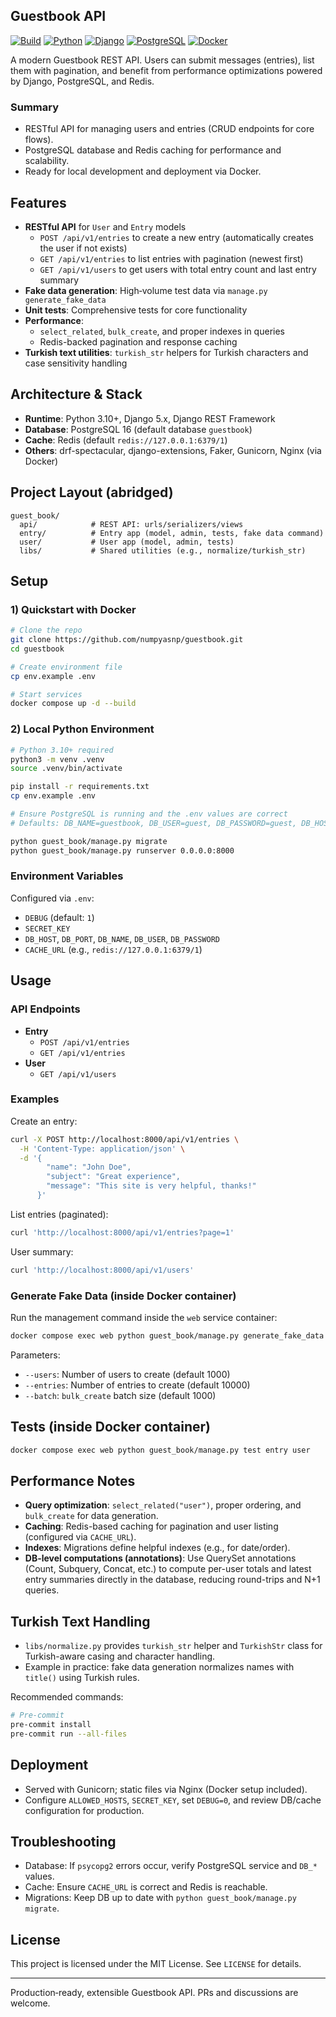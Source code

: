 ## Guestbook API

[![Build](https://img.shields.io/badge/build-passing-brightgreen)](https://github.com/USER/guestbook/actions)
[![Python](https://img.shields.io/badge/Python-3.10%2B-blue)](https://www.python.org/)
[![Django](https://img.shields.io/badge/Django-5.x-092E20)](https://www.djangoproject.com/)
[![PostgreSQL](https://img.shields.io/badge/PostgreSQL-16-336791)](https://www.postgresql.org/)
[![Docker](https://img.shields.io/badge/Docker-ready-2496ED)](https://www.docker.com/)

A modern Guestbook REST API. Users can submit messages (entries), list them with pagination, and benefit from performance optimizations powered by Django, PostgreSQL, and Redis.

### Summary
- RESTful API for managing users and entries (CRUD endpoints for core flows).
- PostgreSQL database and Redis caching for performance and scalability.
- Ready for local development and deployment via Docker.

## Features
- **RESTful API** for `User` and `Entry` models
  - `POST /api/v1/entries` to create a new entry (automatically creates the user if not exists)
  - `GET /api/v1/entries` to list entries with pagination (newest first)
  - `GET /api/v1/users` to get users with total entry count and last entry summary
- **Fake data generation**: High‑volume test data via `manage.py generate_fake_data`
- **Unit tests**: Comprehensive tests for core functionality
- **Performance**:
  - `select_related`, `bulk_create`, and proper indexes in queries
  - Redis-backed pagination and response caching
- **Turkish text utilities**: `turkish_str` helpers for Turkish characters and case sensitivity handling

## Architecture & Stack
- **Runtime**: Python 3.10+, Django 5.x, Django REST Framework
- **Database**: PostgreSQL 16 (default database `guestbook`)
- **Cache**: Redis (default `redis://127.0.0.1:6379/1`)
- **Others**: drf-spectacular, django-extensions, Faker, Gunicorn, Nginx (via Docker)

## Project Layout (abridged)
```text
guest_book/
  api/            # REST API: urls/serializers/views
  entry/          # Entry app (model, admin, tests, fake data command)
  user/           # User app (model, admin, tests)
  libs/           # Shared utilities (e.g., normalize/turkish_str)
```

## Setup
### 1) Quickstart with Docker
```bash
# Clone the repo
git clone https://github.com/numpyasnp/guestbook.git
cd guestbook

# Create environment file
cp env.example .env

# Start services
docker compose up -d --build
```

### 2) Local Python Environment
```bash
# Python 3.10+ required
python3 -m venv .venv
source .venv/bin/activate

pip install -r requirements.txt
cp env.example .env

# Ensure PostgreSQL is running and the .env values are correct
# Defaults: DB_NAME=guestbook, DB_USER=guest, DB_PASSWORD=guest, DB_HOST=localhost, DB_PORT=5432

python guest_book/manage.py migrate
python guest_book/manage.py runserver 0.0.0.0:8000
```

### Environment Variables
Configured via `.env`:
- `DEBUG` (default: `1`)
- `SECRET_KEY`
- `DB_HOST`, `DB_PORT`, `DB_NAME`, `DB_USER`, `DB_PASSWORD`
- `CACHE_URL` (e.g., `redis://127.0.0.1:6379/1`)

## Usage
### API Endpoints
- **Entry**
  - `POST /api/v1/entries`
  - `GET /api/v1/entries`
- **User**
  - `GET /api/v1/users`

### Examples
Create an entry:
```bash
curl -X POST http://localhost:8000/api/v1/entries \
  -H 'Content-Type: application/json' \
  -d '{
        "name": "John Doe",
        "subject": "Great experience",
        "message": "This site is very helpful, thanks!"
      }'
```

List entries (paginated):
```bash
curl 'http://localhost:8000/api/v1/entries?page=1'
```

User summary:
```bash
curl 'http://localhost:8000/api/v1/users'
```

### Generate Fake Data (inside Docker container)
Run the management command inside the `web` service container:
```bash
docker compose exec web python guest_book/manage.py generate_fake_data --users 1000 --entries 10000 --batch 1000
```
Parameters:
- `--users`: Number of users to create (default 1000)
- `--entries`: Number of entries to create (default 10000)
- `--batch`: `bulk_create` batch size (default 1000)

## Tests (inside Docker container)
```bash
docker compose exec web python guest_book/manage.py test entry user
```

## Performance Notes
- **Query optimization**: `select_related("user")`, proper ordering, and `bulk_create` for data generation.
- **Caching**: Redis-based caching for pagination and user listing (configured via `CACHE_URL`).
- **Indexes**: Migrations define helpful indexes (e.g., for date/order).
- **DB-level computations (annotations)**: Use QuerySet annotations (Count, Subquery, Concat, etc.) to compute per-user totals and latest entry summaries directly in the database, reducing round-trips and N+1 queries.

## Turkish Text Handling
- `libs/normalize.py` provides `turkish_str` helper and `TurkishStr` class for Turkish-aware casing and character handling.
- Example in practice: fake data generation normalizes names with `title()` using Turkish rules.

Recommended commands:
```bash
# Pre-commit
pre-commit install
pre-commit run --all-files
```

## Deployment
- Served with Gunicorn; static files via Nginx (Docker setup included).
- Configure `ALLOWED_HOSTS`, `SECRET_KEY`, set `DEBUG=0`, and review DB/cache configuration for production.

## Troubleshooting
- Database: If `psycopg2` errors occur, verify PostgreSQL service and `DB_*` values.
- Cache: Ensure `CACHE_URL` is correct and Redis is reachable.
- Migrations: Keep DB up to date with `python guest_book/manage.py migrate`.

## License
This project is licensed under the MIT License. See `LICENSE` for details.

---
Production‑ready, extensible Guestbook API. PRs and discussions are welcome.
